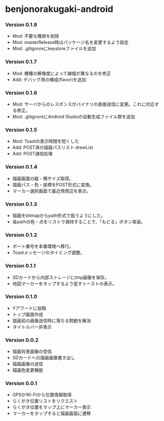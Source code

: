 # benjonorakugaki-android
### Version 0.1.8
- Mod: 不要な権限を削除
- Mod: masterRelease時はパッケージ名を変更するよう設定
- Mod: .gitignoreにkeystoreファイルを追加

### Version 0.1.7
- Mod: 機種の解像度によって線幅が異なるのを修正
- Add: デバッグ用の構成(flavor)を追加

### Version 0.1.6
- Mod: サーバからのレスポンスがバイナリの直接送信に変更。これに対応する修正。
- Mod: .gitignoreにAndroid Studioの自動生成ファイル群を追加

### Version 0.1.5
- Mod: Toastの表示時間を短くした
- Add: POST済の描画パスリスト drewList
- Add: POST通信処理

### Version 0.1.4
- 描画画面の縦・横サイズ取得。
- 描画パス・色・座標をPOST形式に変換。
- マーカー選択画面で最近傍周辺を表示。

### Version 0.1.3
- 描画をbitmapからpath形式で扱うようにした。
- 各pathの色・点をリストで保持することで、「もどる」ボタン実装。

### Version 0.1.2
- ポート番号を本番環境へ移行。
- Toastメッセージのタイミング調整。

### Version 0.1.1
- SDカードから内部ストレージにtmp画像を保存。
- 地図マーカーをタップするよう促すトーストの表示。

### Version 0.1.0
- Yアワードに投稿
- トップ画面作成
- 描画前の画像送信時に落ちる問題を解決
- タイトルバー非表示

### Version 0.0.2
- 描画背景画像の受信
- SDカードへの描画画像書き出し
- 描画画像の送信
- 描画色変更機能

### Version 0.0.1
- GPSかWi-Fiから位置情報取得
- らくがき位置リストをリクエスト
- らくがき位置をマップ上にマーカー表示
- マーカーをタップすると描画画面に遷移
